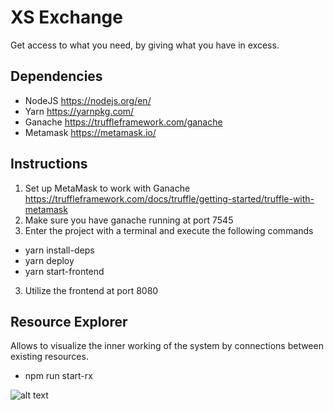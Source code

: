 # XS Exchange
Get access to what you need, by giving what you have in excess.

## Dependencies
* NodeJS https://nodejs.org/en/
* Yarn https://yarnpkg.com/
* Ganache https://truffleframework.com/ganache
* Metamask https://metamask.io/

## Instructions
1. Set up MetaMask to work with Ganache https://truffleframework.com/docs/truffle/getting-started/truffle-with-metamask
2. Make sure you have ganache running at port 7545
3. Enter the project with a terminal and execute the following commands
* yarn install-deps
* yarn deploy
* yarn start-frontend
3. Utilize the frontend at port 8080


## Resource Explorer

Allows to visualize the inner working of the system by  connections between existing resources.

* npm run start-rx

![alt text](https://raw.githubusercontent.com/odysseyhack/xs-meta-exchange/blob/master/rx-electron/resourceExplorer.png)
